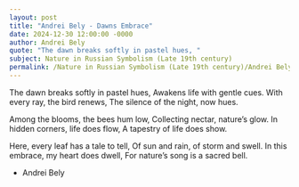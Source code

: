 ```yaml
---
layout: post
title: "Andrei Bely - Dawns Embrace"
date: 2024-12-30 12:00:00 -0000
author: Andrei Bely
quote: "The dawn breaks softly in pastel hues, "
subject: Nature in Russian Symbolism (Late 19th century)
permalink: /Nature in Russian Symbolism (Late 19th century)/Andrei Bely/Andrei Bely - Dawns Embrace
---
```


The dawn breaks softly in pastel hues, 
Awakens life with gentle cues.
With every ray, the bird renews, 
The silence of the night, now hues.

Among the blooms, the bees hum low,
Collecting nectar, nature’s glow.
In hidden corners, life does flow, 
A tapestry of life does show.

Here, every leaf has a tale to tell, 
Of sun and rain, of storm and swell.
In this embrace, my heart does dwell, 
For nature’s song is a sacred bell.

- Andrei Bely
